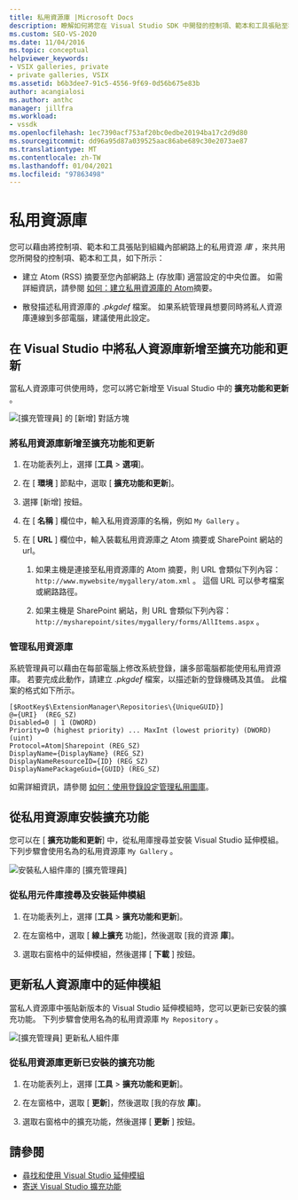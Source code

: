 ```yaml
---
title: 私用資源庫 |Microsoft Docs
description: 瞭解如何將您在 Visual Studio SDK 中開發的控制項、範本和工具張貼至私用資源庫，以共用這些控制項、範本和工具。
ms.custom: SEO-VS-2020
ms.date: 11/04/2016
ms.topic: conceptual
helpviewer_keywords:
- VSIX galleries, private
- private galleries, VSIX
ms.assetid: b6b3dee7-91c5-4556-9f69-0d56b675e83b
author: acangialosi
ms.author: anthc
manager: jillfra
ms.workload:
- vssdk
ms.openlocfilehash: 1ec7390acf753af20bc0edbe20194ba17c2d9d80
ms.sourcegitcommit: dd96a95d87a039525aac86abe689c30e2073ae87
ms.translationtype: MT
ms.contentlocale: zh-TW
ms.lasthandoff: 01/04/2021
ms.locfileid: "97863498"
---
```

# <a name="private-galleries"></a>私用資源庫
您可以藉由將控制項、範本和工具張貼到組織內部網路上的私用資源 *庫* ，來共用您所開發的控制項、範本和工具，如下所示：

- 建立 Atom (RSS) 摘要至您內部網路上 (存放庫) 適當設定的中央位置。 如需詳細資訊，請參閱 [如何：建立私用資源庫的 Atom](../extensibility/how-to-create-an-atom-feed-for-a-private-gallery.md)摘要。

- 散發描述私用資源庫的 *.pkgdef* 檔案。 如果系統管理員想要同時將私人資源庫連線到多部電腦，建議使用此設定。

## <a name="add-a-private-gallery-to-extensions-and-updates-in-visual-studio"></a>在 Visual Studio 中將私人資源庫新增至擴充功能和更新
 當私人資源庫可供使用時，您可以將它新增至 Visual Studio 中的 **擴充功能和更新** 。

 ![[擴充管理員] 的 [新增] 對話方塊](../extensibility/media/em_adddialog.png "EM_AddDialog")

### <a name="to-add-a-private-gallery-to-extensions-and-updates"></a>將私用資源庫新增至擴充功能和更新

1. 在功能表列上，選擇 [**工具**  >  **選項**]。

2. 在 [ **環境** ] 節點中，選取 [ **擴充功能和更新**]。

3. 選擇 [新增] 按鈕。

4. 在 [ **名稱** ] 欄位中，輸入私用資源庫的名稱，例如 `My Gallery` 。

5. 在 [ **URL** ] 欄位中，輸入裝載私用資源庫之 Atom 摘要或 SharePoint 網站的 url。

    1. 如果主機是連接至私用資源庫的 Atom 摘要，則 URL 會類似下列內容： `http://www.mywebsite/mygallery/atom.xml` 。  這個 URL 可以參考檔案或網路路徑。

    2. 如果主機是 SharePoint 網站，則 URL 會類似下列內容： `http://mysharepoint/sites/mygallery/forms/AllItems.aspx` 。

### <a name="manage-private-galleries"></a>管理私用資源庫
 系統管理員可以藉由在每部電腦上修改系統登錄，讓多部電腦都能使用私用資源庫。 若要完成此動作，請建立 *.pkgdef* 檔案，以描述新的登錄機碼及其值。  此檔案的格式如下所示。

```
[$RootKey$\ExtensionManager\Repositories\{UniqueGUID}]
@={URI}  (REG_SZ)
Disabled=0 | 1 (DWORD)
Priority=0 (highest priority) ... MaxInt (lowest priority) (DWORD) (uint)
Protocol=Atom|Sharepoint (REG_SZ)
DisplayName={DisplayName} (REG_SZ)
DisplayNameResourceID={ID} (REG_SZ)
DisplayNamePackageGuid={GUID} (REG_SZ)

```

 如需詳細資訊，請參閱 [如何：使用登錄設定管理私用圖庫](../extensibility/how-to-manage-a-private-gallery-by-using-registry-settings.md)。

## <a name="install-extensions-from-a-private-gallery"></a>從私用資源庫安裝擴充功能
 您可以在 [ **擴充功能和更新**] 中，從私用庫搜尋並安裝 Visual Studio 延伸模組。 下列步驟會使用名為的私用資源庫 `My Gallery` 。

 ![安裝私人組件庫的 [擴充管理員]](../extensibility/media/em_.png "EM_")

### <a name="to-search-for-and-install-extensions-from-a-private-gallery"></a>從私用元件庫搜尋及安裝延伸模組

1. 在功能表列上，選擇 [**工具**  >  **擴充功能和更新**]。

2. 在左窗格中，選取 [ **線上擴充** 功能]，然後選取 [我的資源 **庫**]。

3. 選取右窗格中的延伸模組，然後選擇 [ **下載** ] 按鈕。

## <a name="update-extensions-from-a-private-gallery"></a>更新私人資源庫中的延伸模組
 當私人資源庫中張貼新版本的 Visual Studio 延伸模組時，您可以更新已安裝的擴充功能。 下列步驟會使用名為的私用資源庫 `My Repository` 。

 ![[擴充管理員] 更新私人組件庫](../extensibility/media/em_update.png "EM_Update")

### <a name="to-update-an-installed-extension-from-a-private-gallery"></a>從私用資源庫更新已安裝的擴充功能

1. 在功能表列上，選擇 [**工具**  >  **擴充功能和更新**]。

2. 在左窗格中，選取 [ **更新**]，然後選取 [我的存放 **庫**]。

3. 選取右窗格中的擴充功能，然後選擇 [ **更新** ] 按鈕。

## <a name="see-also"></a>請參閱
- [尋找和使用 Visual Studio 延伸模組](../ide/finding-and-using-visual-studio-extensions.md)
- [寄送 Visual Studio 擴充功能](../extensibility/shipping-visual-studio-extensions.md)
